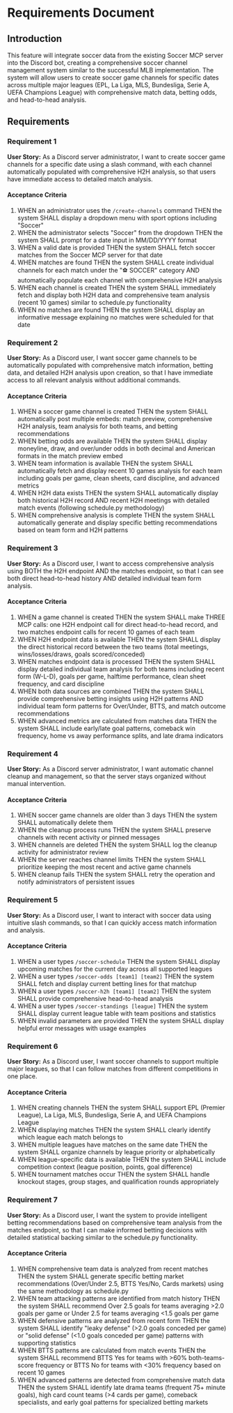 # Requirements Document

## Introduction

This feature will integrate soccer data from the existing Soccer MCP server into the Discord bot, creating a comprehensive soccer channel management system similar to the successful MLB implementation. The system will allow users to create soccer game channels for specific dates across multiple major leagues (EPL, La Liga, MLS, Bundesliga, Serie A, UEFA Champions League) with comprehensive match data, betting odds, and head-to-head analysis.

## Requirements

### Requirement 1

**User Story:** As a Discord server administrator, I want to create soccer game channels for a specific date using a slash command, with each channel automatically populated with comprehensive H2H analysis, so that users have immediate access to detailed match analysis.

#### Acceptance Criteria

1. WHEN an administrator uses the `/create-channels` command THEN the system SHALL display a dropdown menu with sport options including "Soccer"
2. WHEN the administrator selects "Soccer" from the dropdown THEN the system SHALL prompt for a date input in MM/DD/YYYY format
3. WHEN a valid date is provided THEN the system SHALL fetch soccer matches from the Soccer MCP server for that date
4. WHEN matches are found THEN the system SHALL create individual channels for each match under the "⚽ SOCCER" category AND automatically populate each channel with comprehensive H2H analysis
5. WHEN each channel is created THEN the system SHALL immediately fetch and display both H2H data and comprehensive team analysis (recent 10 games) similar to schedule.py functionality
6. WHEN no matches are found THEN the system SHALL display an informative message explaining no matches were scheduled for that date

### Requirement 2

**User Story:** As a Discord user, I want soccer game channels to be automatically populated with comprehensive match information, betting data, and detailed H2H analysis upon creation, so that I have immediate access to all relevant analysis without additional commands.

#### Acceptance Criteria

1. WHEN a soccer game channel is created THEN the system SHALL automatically post multiple embeds: match preview, comprehensive H2H analysis, team analysis for both teams, and betting recommendations
2. WHEN betting odds are available THEN the system SHALL display moneyline, draw, and over/under odds in both decimal and American formats in the match preview embed
3. WHEN team information is available THEN the system SHALL automatically fetch and display recent 10 games analysis for each team including goals per game, clean sheets, card discipline, and advanced metrics
4. WHEN H2H data exists THEN the system SHALL automatically display both historical H2H record AND recent H2H meetings with detailed match events (following schedule.py methodology)
5. WHEN comprehensive analysis is complete THEN the system SHALL automatically generate and display specific betting recommendations based on team form and H2H patterns

### Requirement 3

**User Story:** As a Discord user, I want to access comprehensive analysis using BOTH the H2H endpoint AND the matches endpoint, so that I can see both direct head-to-head history AND detailed individual team form analysis.

#### Acceptance Criteria

1. WHEN a game channel is created THEN the system SHALL make THREE MCP calls: one H2H endpoint call for direct head-to-head record, and two matches endpoint calls for recent 10 games of each team
2. WHEN H2H endpoint data is available THEN the system SHALL display the direct historical record between the two teams (total meetings, wins/losses/draws, goals scored/conceded)
3. WHEN matches endpoint data is processed THEN the system SHALL display detailed individual team analysis for both teams including recent form (W-L-D), goals per game, halftime performance, clean sheet frequency, and card discipline
4. WHEN both data sources are combined THEN the system SHALL provide comprehensive betting insights using H2H patterns AND individual team form patterns for Over/Under, BTTS, and match outcome recommendations
5. WHEN advanced metrics are calculated from matches data THEN the system SHALL include early/late goal patterns, comeback win frequency, home vs away performance splits, and late drama indicators

### Requirement 4

**User Story:** As a Discord server administrator, I want automatic channel cleanup and management, so that the server stays organized without manual intervention.

#### Acceptance Criteria

1. WHEN soccer game channels are older than 3 days THEN the system SHALL automatically delete them
2. WHEN the cleanup process runs THEN the system SHALL preserve channels with recent activity or pinned messages
3. WHEN channels are deleted THEN the system SHALL log the cleanup activity for administrator review
4. WHEN the server reaches channel limits THEN the system SHALL prioritize keeping the most recent and active game channels
5. WHEN cleanup fails THEN the system SHALL retry the operation and notify administrators of persistent issues

### Requirement 5

**User Story:** As a Discord user, I want to interact with soccer data using intuitive slash commands, so that I can quickly access match information and analysis.

#### Acceptance Criteria

1. WHEN a user types `/soccer-schedule` THEN the system SHALL display upcoming matches for the current day across all supported leagues
2. WHEN a user types `/soccer-odds [team1] [team2]` THEN the system SHALL fetch and display current betting lines for that matchup
3. WHEN a user types `/soccer-h2h [team1] [team2]` THEN the system SHALL provide comprehensive head-to-head analysis
4. WHEN a user types `/soccer-standings [league]` THEN the system SHALL display current league table with team positions and statistics
5. WHEN invalid parameters are provided THEN the system SHALL display helpful error messages with usage examples

### Requirement 6

**User Story:** As a Discord user, I want soccer channels to support multiple major leagues, so that I can follow matches from different competitions in one place.

#### Acceptance Criteria

1. WHEN creating channels THEN the system SHALL support EPL (Premier League), La Liga, MLS, Bundesliga, Serie A, and UEFA Champions League
2. WHEN displaying matches THEN the system SHALL clearly identify which league each match belongs to
3. WHEN multiple leagues have matches on the same date THEN the system SHALL organize channels by league priority or alphabetically
4. WHEN league-specific data is available THEN the system SHALL include competition context (league position, points, goal difference)
5. WHEN tournament matches occur THEN the system SHALL handle knockout stages, group stages, and qualification rounds appropriately

### Requirement 7

**User Story:** As a Discord user, I want the system to provide intelligent betting recommendations based on comprehensive team analysis from the matches endpoint, so that I can make informed betting decisions with detailed statistical backing similar to the schedule.py functionality.

#### Acceptance Criteria

1. WHEN comprehensive team data is analyzed from recent matches THEN the system SHALL generate specific betting market recommendations (Over/Under 2.5, BTTS Yes/No, Cards markets) using the same methodology as schedule.py
2. WHEN team attacking patterns are identified from match history THEN the system SHALL recommend Over 2.5 goals for teams averaging >2.0 goals per game or Under 2.5 for teams averaging <1.5 goals per game
3. WHEN defensive patterns are analyzed from recent form THEN the system SHALL identify "leaky defense" (>2.0 goals conceded per game) or "solid defense" (<1.0 goals conceded per game) patterns with supporting statistics
4. WHEN BTTS patterns are calculated from match events THEN the system SHALL recommend BTTS Yes for teams with >60% both-teams-score frequency or BTTS No for teams with <30% frequency based on recent 10 games
5. WHEN advanced patterns are detected from comprehensive match data THEN the system SHALL identify late drama teams (frequent 75+ minute goals), high card count teams (>4 cards per game), comeback specialists, and early goal patterns for specialized betting markets